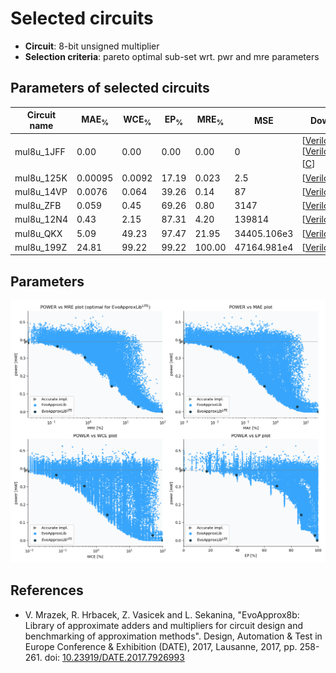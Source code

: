 
Selected circuits
===================
 - **Circuit**: 8-bit unsigned multiplier
 - **Selection criteria**: pareto optimal sub-set wrt. pwr and mre parameters

Parameters of selected circuits
----------------------------

| Circuit name | MAE<sub>%</sub> | WCE<sub>%</sub> | EP<sub>%</sub> | MRE<sub>%</sub> | MSE | Download |
| --- |  --- | --- | --- | --- | --- | --- | 
| mul8u_1JFF | 0.00 | 0.00 | 0.00 | 0.00 | 0 |  [[Verilog](mul8u_1JFF.v)] [[Verilog<sub>PDK45</sub>](mul8u_1JFF_pdk45.v)] [[C](mul8u_1JFF.c)] |
| mul8u_125K | 0.00095 | 0.0092 | 17.19 | 0.023 | 2.5 |  [[Verilog](mul8u_125K.v)]  [[C](mul8u_125K.c)] |
| mul8u_14VP | 0.0076 | 0.064 | 39.26 | 0.14 | 87 |  [[Verilog](mul8u_14VP.v)]  [[C](mul8u_14VP.c)] |
| mul8u_ZFB | 0.059 | 0.45 | 69.26 | 0.80 | 3147 |  [[Verilog](mul8u_ZFB.v)]  [[C](mul8u_ZFB.c)] |
| mul8u_12N4 | 0.43 | 2.15 | 87.31 | 4.20 | 139814 |  [[Verilog](mul8u_12N4.v)]  [[C](mul8u_12N4.c)] |
| mul8u_QKX | 5.09 | 49.23 | 97.47 | 21.95 | 34405.106e3 |  [[Verilog](mul8u_QKX.v)]  [[C](mul8u_QKX.c)] |
| mul8u_199Z | 24.81 | 99.22 | 99.22 | 100.00 | 47164.981e4 |  [[Verilog](mul8u_199Z.v)]  [[C](mul8u_199Z.c)] |
    
Parameters
--------------
![Parameters figure](fig.png)

References
--------------
   - V. Mrazek, R. Hrbacek, Z. Vasicek and L. Sekanina, "EvoApprox8b: Library of approximate adders and multipliers for circuit design and benchmarking of approximation methods". Design, Automation & Test in Europe Conference & Exhibition (DATE), 2017, Lausanne, 2017, pp. 258-261. doi: [10.23919/DATE.2017.7926993](https://dx.doi.org/10.23919/DATE.2017.7926993)

             